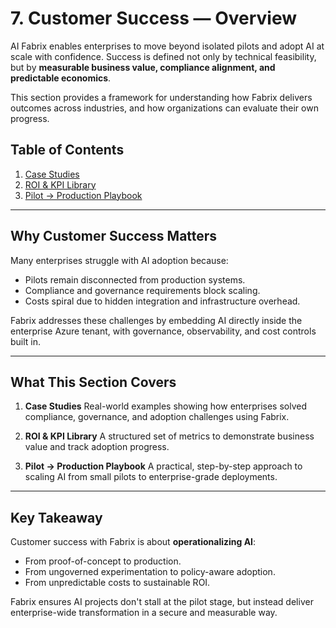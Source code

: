 # 7. Customer Success — Overview

AI Fabrix enables enterprises to move beyond isolated pilots and adopt AI at scale with confidence. Success is defined not only by technical feasibility, but by **measurable business value, compliance alignment, and predictable economics**.

This section provides a framework for understanding how Fabrix delivers outcomes across industries, and how organizations can evaluate their own progress.

## Table of Contents

1. [Case Studies](case-studies.md)
2. [ROI & KPI Library](roi-kpi-library.md)
3. [Pilot → Production Playbook](pilot-production-playbook.md)

---

## Why Customer Success Matters

Many enterprises struggle with AI adoption because:

- Pilots remain disconnected from production systems.
- Compliance and governance requirements block scaling.
- Costs spiral due to hidden integration and infrastructure overhead.

Fabrix addresses these challenges by embedding AI directly inside the enterprise Azure tenant, with governance, observability, and cost controls built in.

---

## What This Section Covers

1. **Case Studies**
   Real-world examples showing how enterprises solved compliance, governance, and adoption challenges using Fabrix.

2. **ROI & KPI Library**
   A structured set of metrics to demonstrate business value and track adoption progress.

3. **Pilot → Production Playbook**
   A practical, step-by-step approach to scaling AI from small pilots to enterprise-grade deployments.

---

## Key Takeaway

Customer success with Fabrix is about **operationalizing AI**:

- From proof-of-concept to production.
- From ungoverned experimentation to policy-aware adoption.
- From unpredictable costs to sustainable ROI.

Fabrix ensures AI projects don't stall at the pilot stage, but instead deliver enterprise-wide transformation in a secure and measurable way.
